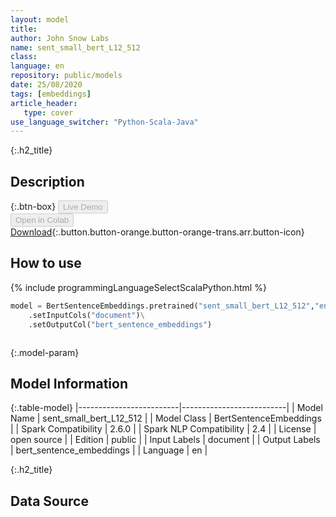 ```yaml
---
layout: model
title: 
author: John Snow Labs
name: sent_small_bert_L12_512
class: 
language: en
repository: public/models
date: 25/08/2020
tags: [embeddings]
article_header:
   type: cover
use_language_switcher: "Python-Scala-Java"
---
```


{:.h2_title}
## Description 




{:.btn-box}
<button class="button button-orange" disabled>Live Demo</button><br/><button class="button button-orange" disabled>Open in Colab</button><br/>[Download](https://s3.amazonaws.com/auxdata.johnsnowlabs.com/public/models/sent_small_bert_L12_512_en_2.6.0_2.4_1598350859875.zip){:.button.button-orange.button-orange-trans.arr.button-icon}<br/>

## How to use 
<div class="tabs-box" markdown="1">

{% include programmingLanguageSelectScalaPython.html %}

```python
model = BertSentenceEmbeddings.pretrained("sent_small_bert_L12_512","en","public/models")\
	.setInputCols("document")\
	.setOutputCol("bert_sentence_embeddings")
```

```scala

```
</div>



{:.model-param}
## Model Information

{:.table-model}
|-------------------------|--------------------------|
| Model Name              | sent_small_bert_L12_512  |
| Model Class             | BertSentenceEmbeddings   |
| Spark Compatibility     | 2.6.0                    |
| Spark NLP Compatibility | 2.4                      |
| License                 | open source              |
| Edition                 | public                   |
| Input Labels            | document                 |
| Output Labels           | bert_sentence_embeddings |
| Language                | en                       |




{:.h2_title}
## Data Source


